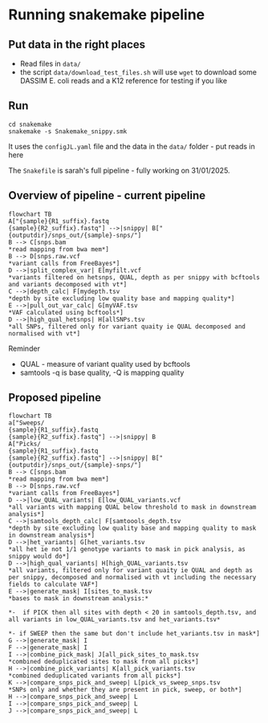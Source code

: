 # Running snakemake pipeline


## Put data in the right places

* Read files in `data/`
* the script `data/download_test_files.sh` will use `wget` to download some
DASSIM E. coli reads and a K12 reference for testing if you like

## Run 

`cd snakemake`  
`snakemake -s Snakemake_snippy.smk`  

It uses the `configJL.yaml` file and the data in the `data/` folder - put reads
in here

The `Snakefile` is sarah's full pipeline - fully working on 31/01/2025.

## Overview of pipeline - current pipeline

```mermaid
flowchart TB
A["{sample}{R1_suffix}.fastq
{sample}{R2_suffix}.fastq"] -->|snippy| B["{outputdir}/snps_out/{sample}-snps/"]
B --> C[snps.bam
*read mapping from bwa mem*]
B --> D[snps.raw.vcf
*variant calls from FreeBayes*]
D -->|split_complex_var| E[myfilt.vcf
*variants filtered on hetsnps, QUAL, depth as per snippy with bcftools and variants decomposed with vt*]
C -->|depth_calc| F[mydepth.tsv
*depth by site excluding low quality base and mapping quality*]
E -->|pull_out_var_calc| G[myVAF.tsv 
*VAF calculated using bcftools*]
D -->|high_qual_hetsnps| H[allSNPs.tsv
*all SNPs, filtered only for variant quaity ie QUAL decomposed and normalised with vt*]
```

Reminder

* QUAL - measure of variant quality used by bcftools
* samtools -q is base quality, -Q is mapping quality

## Proposed pipeline


```mermaid
flowchart TB
a["Sweeps/ 
{sample}{R1_suffix}.fastq
{sample}{R2_suffix}.fastq"] -->|snippy| B
A["Picks/ 
{sample}{R1_suffix}.fastq
{sample}{R2_suffix}.fastq"] -->|snippy| B["{outputdir}/snps_out/{sample}-snps/"]
B --> C[snps.bam
*read mapping from bwa mem*]
B --> D[snps.raw.vcf
*variant calls from FreeBayes*]
D -->|low_QUAL_variants| E[low_QUAL_variants.vcf
*all variants with mapping QUAL below threshold to mask in downstream analysis*]
C -->|samtools_depth_calc| F[samtoools_depth.tsv
*depth by site excluding low quality base and mapping quality to mask in downstream analysis*]
D -->|het_variants| G[het_variants.tsv 
*all het ie not 1/1 genotype variants to mask in pick analysis, as snippy would do*]
D -->|high_qual_variants| H[high_QUAL_variants.tsv
*all variants, filtered only for variant quaity ie QUAL and depth as per snippy, decomposed and normalised with vt including the necessary fields to calculate VAF*]
E -->|generate_mask| I[sites_to_mask.tsv
*bases to mask in downstream analysis:*

*-  if PICK then all sites with depth < 20 in samtools_depth.tsv, and all variants in low_QUAL_variants.tsv and het_variants.tsv*

*- if SWEEP then the same but don't include het_variants.tsv in mask*]
G -->|generate_mask| I
F -->|generate_mask| I
I -->|combine_pick_mask| J[all_pick_sites_to_mask.tsv
*combined deduplicated sites to mask from all picks*]
H -->|combine_pick_variants| K[all_pick_variants.tsv
*combined deduplicated variants from all picks*]
K -->|compare_snps_pick_and_sweep| L[pick_vs_sweep_snps.tsv
*SNPs only and whether they are present in pick, sweep, or both*]
H -->|compare_snps_pick_and_sweep| L
I -->|compare_snps_pick_and_sweep| L
J -->|compare_snps_pick_and_sweep| L

```


